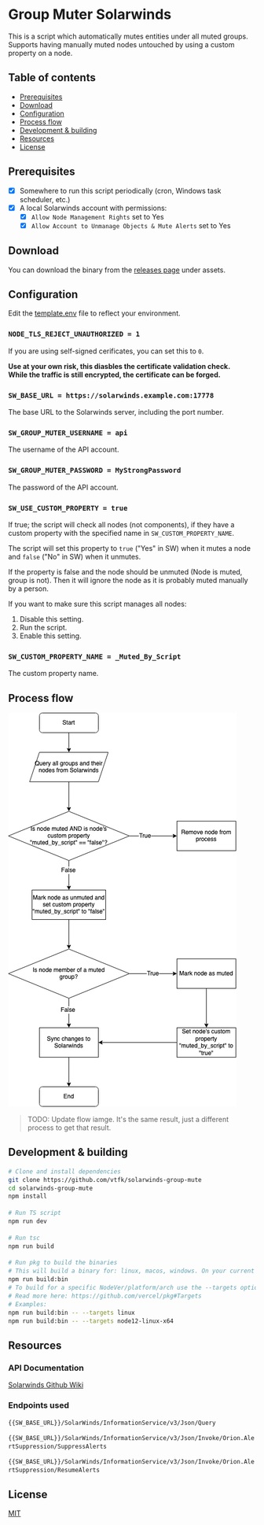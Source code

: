 # Group Muter Solarwinds
This is a script which automatically mutes entities under all muted groups. Supports having manually muted nodes untouched by using a custom property on a node.

## Table of contents
- [Prerequisites](#Prerequisites)
- [Download](#Download)
- [Configuration](#Configuration)
- [Process flow](#Process-flow)
- [Development & building](#Development-&-building)
- [Resources](#Resources)
- [License](#License)

## Prerequisites
- [X] Somewhere to run this script periodically (cron, Windows task scheduler, etc.)
- [X] A local Solarwinds account with permissions:
  - [X] `Allow Node Management Rights` set to Yes
  - [X] `Allow Account to Unmanage Objects & Mute Alerts` set to Yes

<!-- TODO: Create Github Action to compile a binary of the script -->
## Download
You can download the binary from the [releases page](/releases) under assets.

## Configuration
Edit the [template.env](./template.env) file to reflect your environment.

### `NODE_TLS_REJECT_UNAUTHORIZED = 1`
If you are using self-signed cerificates, you can set this to `0`. 

**Use at your own risk, this diasbles the certificate validation check.  
While the traffic is still encrypted, the certificate can be forged.**
### `SW_BASE_URL = https://solarwinds.example.com:17778`
The base URL to the Solarwinds server, including the port number.
### `SW_GROUP_MUTER_USERNAME = api`
The username of the API account.
### `SW_GROUP_MUTER_PASSWORD = MyStrongPassword`
The password of the API account.

### `SW_USE_CUSTOM_PROPERTY = true`
If true; the script will check all nodes (not components), if they have a custom property with the specified name in `SW_CUSTOM_PROPERTY_NAME`.

The script will set this property to `true` ("Yes" in SW) when it mutes a node and `false` ("No" in SW) when it unmutes.

If the property is false and the node should be unmuted (Node is muted, group is not). Then it will ignore the node as it is probably muted manually by a person.

If you want to make sure this script manages all nodes:
1. Disable this setting.
2. Run the script.
3. Enable this setting.

### `SW_CUSTOM_PROPERTY_NAME = _Muted_By_Script`
The custom property name.

## Process flow
![assets/Solarwinds-mute-groups.png](assets/Solarwinds-mute-groups.png)
> TODO: Update flow iamge. It's the same result, just a different process to get that result.

## Development & building
```sh
# Clone and install dependencies
git clone https://github.com/vtfk/solarwinds-group-mute
cd solarwinds-group-mute
npm install

# Run TS script
npm run dev

# Run tsc
npm run build

# Run pkg to build the binaries
# This will build a binary for: linux, macos, windows. On your current node version and arch.
npm run build:bin
# To build for a specific NodeVer/platform/arch use the --targets option
# Read more here: https://github.com/vercel/pkg#Targets
# Examples:
npm run build:bin -- --targets linux
npm run build:bin -- --targets node12-linux-x64
```

## Resources
### API Documentation
[Solarwinds Github Wiki](https://github.com/solarwinds/OrionSDK/wiki/REST)

### Endpoints used
`{{SW_BASE_URL}}/SolarWinds/InformationService/v3/Json/Query`

`{{SW_BASE_URL}}/SolarWinds/InformationService/v3/Json/Invoke/Orion.AlertSuppression/SuppressAlerts`

`{{SW_BASE_URL}}/SolarWinds/InformationService/v3/Json/Invoke/Orion.AlertSuppression/ResumeAlerts`

## License
[MIT](LICENSE)
